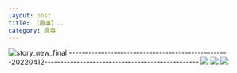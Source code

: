 ```yaml
---
layout: post
title: 【趣事】..
category: 趣事
---
```

![story_new_final](http://r8s97vm6g.hd-bkt.clouddn.com/img/story_new_final_0322.png)
--------------------------------------------------20220412------------------------------------------------
![](http://r8s97vm6g.hd-bkt.clouddn.com/img/fragment-220412-3.png)
![](http://r8s97vm6g.hd-bkt.clouddn.com/img/fragment-220412-4.png)
![](http://r8s97vm6g.hd-bkt.clouddn.com/img/funny-220412-1.png)

  




